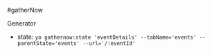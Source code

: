 #gatherNow

Generator
- state: `yo gathernow:state 'eventDetails' --tabName='events' --parentState='events' --url='/:eventId'`
